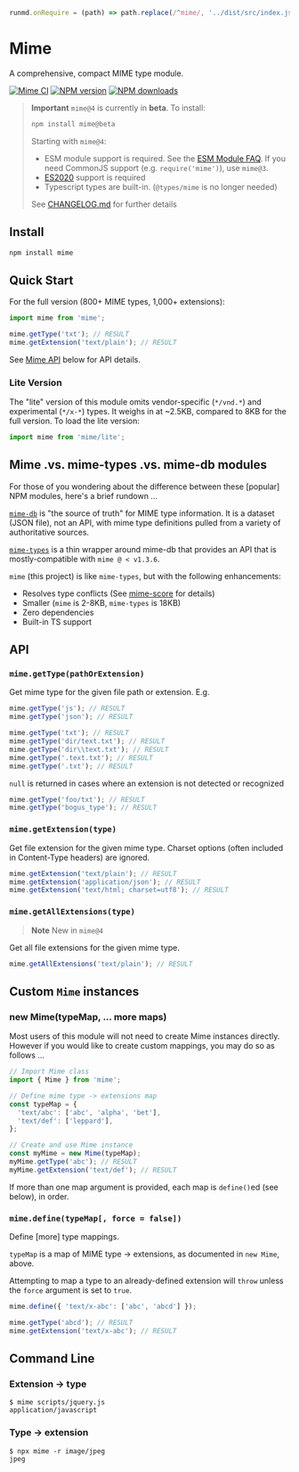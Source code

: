 ```javascript --hide
runmd.onRequire = (path) => path.replace(/^mime/, '../dist/src/index.js');
```

# Mime

A comprehensive, compact MIME type module.

[![Mime CI](https://github.com/broofa/mime/actions/workflows/ci.yml/badge.svg?branch=main)](https://github.com/broofa/mime/actions/workflows/ci.yml?query=branch%3Amain)
[![NPM version](https://img.shields.io/npm/v/mime)](https://www.npmjs.com/package/mime)
[![NPM downloads](https://img.shields.io/npm/dm/mime)](https://www.npmjs.com/package/mime)

> **Important**
> `mime@4` is currently in **beta**. To install:
> ```bash
> npm install mime@beta
> ```
>
> Starting with `mime@4`:
> * ESM module support is required.  See the [ESM Module FAQ](https://gist.github.com/sindresorhus/a39789f98801d908bbc7ff3ecc99d99c).  If you need CommonJS support (e.g. `require('mime')`), use `mime@3`.
> * [ES2020](https://caniuse.com/?search=es2020) support is required
> * Typescript types are built-in.  (`@types/mime` is no longer needed)
>
> See [CHANGELOG.md](https://github.com/broofa/mime/blob/main/CHANGELOG.md) for further details

## Install

```bash
npm install mime
```

## Quick Start

For the full version (800+ MIME types, 1,000+ extensions):

```javascript --run default
import mime from 'mime';

mime.getType('txt'); // RESULT
mime.getExtension('text/plain'); // RESULT
```

See [Mime API](#mime-api) below for API details.

### Lite Version

The "lite" version of this module omits vendor-specific (`*/vnd.*`) and experimental (`*/x-*`) types. It weighs in at ~2.5KB, compared to 8KB for the full version. To load the lite version:

```javascript
import mime from 'mime/lite';
```

## Mime .vs. mime-types .vs. mime-db modules

For those of you wondering about the difference between these [popular] NPM modules,
here's a brief rundown ...

[`mime-db`](https://github.com/jshttp/mime-db) is "the source of
truth" for MIME type information. It is a dataset (JSON file), not an API, with mime type definitions pulled from a variety of authoritative sources.

[`mime-types`](https://github.com/jshttp/mime-types) is a thin
wrapper around mime-db that provides an API that is mostly-compatible with `mime @ < v1.3.6`.

`mime` (this project) is like `mime-types`, but with the following enhancements:

- Resolves type conflicts (See [mime-score](https://github.com/broofa/mime-score) for details)
- Smaller (`mime` is 2-8KB, `mime-types` is 18KB)
- Zero dependencies
- Built-in TS support

## API

### `mime.getType(pathOrExtension)`

Get mime type for the given file path or extension. E.g.

```javascript --run default
mime.getType('js'); // RESULT
mime.getType('json'); // RESULT

mime.getType('txt'); // RESULT
mime.getType('dir/text.txt'); // RESULT
mime.getType('dir\\text.txt'); // RESULT
mime.getType('.text.txt'); // RESULT
mime.getType('.txt'); // RESULT
```

`null` is returned in cases where an extension is not detected or recognized

```javascript --run default
mime.getType('foo/txt'); // RESULT
mime.getType('bogus_type'); // RESULT
```

### `mime.getExtension(type)`

Get file extension for the given mime type. Charset options (often included in Content-Type headers) are ignored.

```javascript --run default
mime.getExtension('text/plain'); // RESULT
mime.getExtension('application/json'); // RESULT
mime.getExtension('text/html; charset=utf8'); // RESULT
```

### `mime.getAllExtensions(type)`

> **Note**
> New in `mime@4`

Get all file extensions for the given mime type.

```javascript --run default
mime.getAllExtensions('text/plain'); // RESULT
```

## Custom `Mime` instances


### new Mime(typeMap, ... more maps)

Most users of this module will not need to create Mime instances directly.
However if you would like to create custom mappings, you may do so as follows
...

```javascript --run default
// Import Mime class
import { Mime } from 'mime';

// Define mime type -> extensions map
const typeMap = {
  'text/abc': ['abc', 'alpha', 'bet'],
  'text/def': ['leppard'],
};

// Create and use Mime instance
const myMime = new Mime(typeMap);
myMime.getType('abc'); // RESULT
myMime.getExtension('text/def'); // RESULT
```

If more than one map argument is provided, each map is `define()`ed (see below), in order.

### `mime.define(typeMap[, force = false])`

Define [more] type mappings.

`typeMap` is a map of MIME type -> extensions, as documented in `new Mime`, above.

Attempting to map a type to an already-defined extension will `throw` unless the `force` argument is set to `true`.

```javascript --run default
mime.define({ 'text/x-abc': ['abc', 'abcd'] });

mime.getType('abcd'); // RESULT
mime.getExtension('text/x-abc'); // RESULT
```

## Command Line

### Extension -> type

    $ mime scripts/jquery.js
    application/javascript

### Type -> extension

    $ npx mime -r image/jpeg
    jpeg
